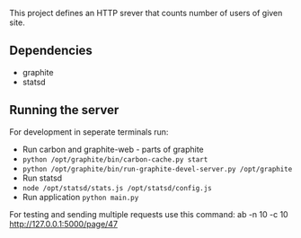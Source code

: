 This project defines an HTTP srever that counts number of users of given 
site.

## Dependencies

* graphite
* statsd

## Running the server

For development in seperate terminals run:

* Run carbon and graphite-web - parts of graphite
* `python /opt/graphite/bin/carbon-cache.py start`
* `python /opt/graphite/bin/run-graphite-devel-server.py /opt/graphite`
* Run statsd
* `node /opt/statsd/stats.js /opt/statsd/config.js`
* Run application `python main.py`

For testing and sending multiple requests use this command:
ab -n 10 -c 10 http://127.0.0.1:5000/page/47
